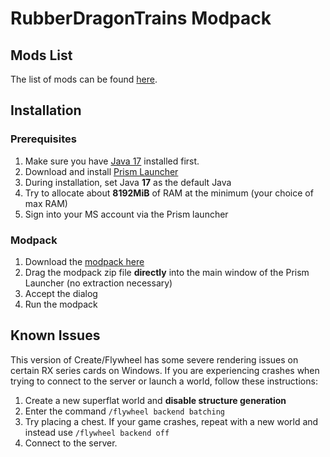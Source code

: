 # RubberDragonTrains Modpack

## Mods List
The list of mods can be found [here][mods].

[mods]: https://github.com/HazmatDrone/RubberDragonTrains/tree/master/.minecraft/mods

## Installation

### Prerequisites
1. Make sure you have [Java 17] installed first.
2. Download and install [Prism Launcher]
3. During installation, set Java **17** as the default Java
4. Try to allocate about **8192MiB** of RAM at the minimum (your choice of max RAM)
5. Sign into your MS account via the Prism launcher


[Java 17]: https://aka.ms/download-jdk/microsoft-jdk-17.0.5-windows-x64.msi 
[Prism Launcher]: https://prismlauncher.org/download/

### Modpack
1. Download the [modpack here][modpack]
2. Drag the modpack zip file **directly** into the main window of the Prism Launcher (no extraction necessary)
3. Accept the dialog
5. Run the modpack

[Modpack]: https://github.com/HazmatDrone/RubberDragonTrains/archive/refs/tags/v1.1.zip

## Known Issues
This version of Create/Flywheel has some severe rendering issues on certain RX series cards on Windows. If you are experiencing crashes when trying to connect to the server or launch a world, follow these instructions:
1. Create a new superflat world and **disable structure generation**
2. Enter the command `/flywheel backend batching`
3. Try placing a chest. If your game crashes, repeat with a new world and instead use `/flywheel backend off`
4. Connect to the server.
